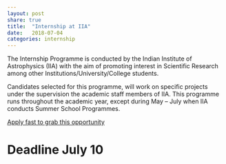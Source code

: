 ```yaml
---
layout: post
share: true
title:  "Internship at IIA"
date:   2018-07-04
categories: internship
---
```

The Internship Programme is conducted by the Indian Institute of Astrophysics (IIA) with the aim of promoting interest in Scientific Research among other Institutions/University/College students.

Candidates selected for this programme, will work on specific projects under the supervision the academic staff members of IIA. This programme runs throughout the academic year, except during May – July when IIA conducts Summer School Programmes.

[Apply fast to grab this opportunity](https://www.iiap.res.in/visiting_student_app/?q=/apply_register)
# Deadline July 10
